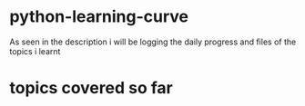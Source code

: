 # python-learning-curve
As seen in the description i will be logging the daily progress and files of the topics i learnt

# topics covered so far 

